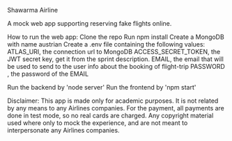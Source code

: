 Shawarma Airline


A mock web app supporting reserving fake flights online.

How to run the web app:
Clone the repo
Run npm install
Create a MongoDB with name austrian
Create a .env file containing the following values:
  ATLAS_URI, the connection url to MongoDB
  ACCESS_SECRET_TOKEN, the JWT secret key, get it from the sprint description.
  EMAIL, the email that will be used to send to the user info about the booking of flight-trip
  PASSWORD , the password of the EMAIL

Run the backend by 'node server'
Run the frontend by 'npm start'

Disclaimer:
This app is made only for academic purposes. It is not related by any means to any Airlines companies.
For the payment, all payments are done in test mode, so no real cards are charged.
Any copyright material used where only to mock the experience, and are not meant to interpersonate any Airlines companies.
